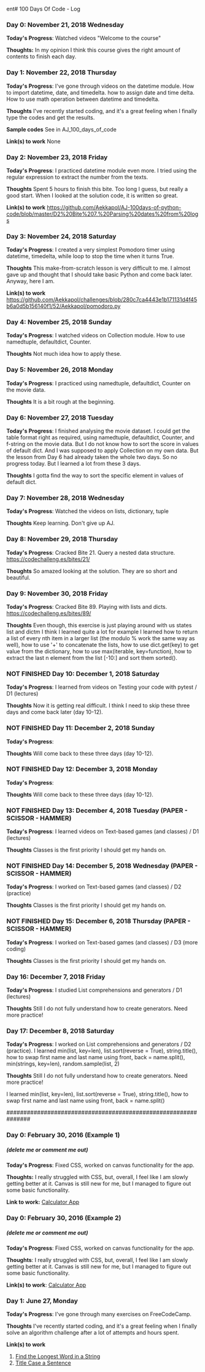 ent# 100 Days Of Code - Log

### Day 0: November 21, 2018 Wednesday

**Today's Progress**: Watched videos "Welcome to the course"

**Thoughts:** In my opinion I think this course gives the right amount of contents to finish each day. 


### Day 1: November 22, 2018 Thursday

**Today's Progress**: I've gone through videos on the datetime module. How to import datetime, date, and timedelta. how to assign date and time delta. How to use math operation between datetime and timedelta.

**Thoughts** I've recently started coding, and it's a great feeling when I finally type the codes and get the results.

**Sample codes**
See in AJ_100_days_of_code

**Link(s) to work**
None


### Day 2: November 23, 2018 Friday

**Today's Progress**: I practiced datetime module even more. I tried using the regular expression to extract the number from the texts.

**Thoughts** Spent 5 hours to finish this bite. Too long I guess, but really a good start. When I looked at the solution code, it is written so great.

**Link(s) to work**
https://github.com/Aekkapol/AJ-100days-of-python-code/blob/master/D2%20Bite%207.%20Parsing%20dates%20from%20logs


### Day 3: November 24, 2018 Saturday

**Today's Progress**: I created a very simplest Pomodoro timer using datetime, timedelta, while loop to stop the time when it turns True.

**Thoughts** This make-from-scratch lesson is very difficult to me. I almost gave up and thought that I should take basic Python and come back later. Anyway, here I am.

**Link(s) to work**
https://github.com/Aekkapol/challenges/blob/280c7ca4443e1b171131d4f45b6a0d5b156140f1/52/Aekkapol/pomodoro.py

### Day 4: November 25, 2018 Sunday

**Today's Progress**: I watched videos on Collection module. How to use namedtuple, defaultdict, Counter.

**Thoughts** Not much idea how to apply these.

### Day 5: November 26, 2018 Monday

**Today's Progress**: I practiced using namedtuple, defaultdict, Counter on the movie data.

**Thoughts** It is a bit rough at the beginning.


### Day 6: November 27, 2018 Tuesday

**Today's Progress**: I finished analysing the movie dataset. I could get the table format right as required, using namedtuple, defaultdict, Counter, and f-string on the movie data. But I do not know how to sort the score in values of default dict.  And I was supposed to apply Collection on my own data. But the lesson from Day 6 had already taken the whole two days. So no progress today. But I learned a lot from these 3 days.

**Thoughts** I gotta find the way to sort the specific element in values of default dict.


### Day 7: November 28, 2018 Wednesday

**Today's Progress**: Watched the videos on lists, dictionary, tuple

**Thoughts** Keep learning. Don't give up AJ.

### Day 8: November 29, 2018 Thursday

**Today's Progress**: Cracked Bite 21. Query a nested data structure. https://codechalleng.es/bites/21/

**Thoughts** So amazed looking at the solution. They are so short and beautiful.

### Day 9: November 30, 2018 Friday

**Today's Progress**: Cracked Bite 89. Playing with lists and dicts. https://codechalleng.es/bites/89/

**Thoughts** Even though, this exercise is just playing around with us states list and dictm I think I learned quite a lot for example I learned how to return a list of every nth item in a larger list (the modulo % work the same way as well), how to use '+' to concatenate the lists, how to use dict.get(key) to get value from the dictionary, how to use max(iterable, key=function), how to extract the last n element from the list [-10:] and sort them sorted().

### NOT FINISHED Day 10: December 1, 2018 Saturday

**Today's Progress**: I learned from videos on Testing your code with pytest / D1 (lectures) 

**Thoughts** Now it is getting real difficult. I think I need to skip these three days and come back later (day 10-12).

### NOT FINISHED Day 11: December 2, 2018 Sunday

**Today's Progress**:  

**Thoughts** Will come back to these three days (day 10-12).

### NOT FINISHED Day 12: December 3, 2018 Monday

**Today's Progress**:  

**Thoughts** Will come back to these three days (day 10-12).

### NOT FINISHED Day 13: December 4, 2018 Tuesday (PAPER - SCISSOR - HAMMER)

**Today's Progress**:  I learned videos on Text-based games (and classes) / D1 (lectures)  

**Thoughts** Classes is the first priority I should get my hands on.

### NOT FINISHED Day 14: December 5, 2018 Wednesday (PAPER - SCISSOR - HAMMER)

**Today's Progress**:  I worked on Text-based games (and classes) / D2 (practice)  

**Thoughts** Classes is the first priority I should get my hands on.

### NOT FINISHED Day 15: December 6, 2018 Thursday (PAPER - SCISSOR - HAMMER)

**Today's Progress**: I worked on Text-based games (and classes) / D3 (more coding)  

**Thoughts** Classes is the first priority I should get my hands on.
 
### Day 16: December 7, 2018 Friday

**Today's Progress**: I studied List comprehensions and generators / D1 (lectures)  

**Thoughts** Still I do not fully understand how to create generators. Need more practice!


### Day 17: December 8, 2018 Saturday

**Today's Progress**: I worked on List comprehensions and generators / D2 (practice). I learned min(list, key=len), list.sort(reverse = True), string.title(), how to swap first name and last name using front, back = name.split(), min(strings, key=len), random.sample(list, 2)   

**Thoughts** Still I do not fully understand how to create generators. Need more practice!


I learned min(list, key=len), list.sort(reverse = True), string.title(), how to swap first name and last name using front, back = name.split()

###############################################################
### Day 0: February 30, 2016 (Example 1)
##### (delete me or comment me out)

**Today's Progress**: Fixed CSS, worked on canvas functionality for the app.

**Thoughts:** I really struggled with CSS, but, overall, I feel like I am slowly getting better at it. Canvas is still new for me, but I managed to figure out some basic functionality.

**Link to work:** [Calculator App](http://www.example.com)

### Day 0: February 30, 2016 (Example 2)
##### (delete me or comment me out)

**Today's Progress**: Fixed CSS, worked on canvas functionality for the app.

**Thoughts**: I really struggled with CSS, but, overall, I feel like I am slowly getting better at it. Canvas is still new for me, but I managed to figure out some basic functionality.

**Link(s) to work**: [Calculator App](http://www.example.com)


### Day 1: June 27, Monday

**Today's Progress**: I've gone through many exercises on FreeCodeCamp.

**Thoughts** I've recently started coding, and it's a great feeling when I finally solve an algorithm challenge after a lot of attempts and hours spent.

**Link(s) to work**
1. [Find the Longest Word in a String](https://www.freecodecamp.com/challenges/find-the-longest-word-in-a-string)
2. [Title Case a Sentence](https://www.freecodecamp.com/challenges/title-case-a-sentence)
